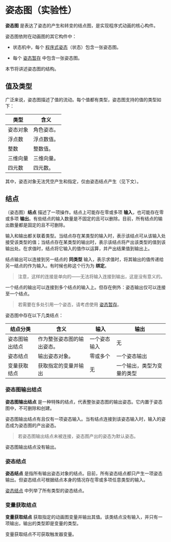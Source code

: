 
# 姿态图（实验性）

**姿态图** 是表达了姿态的产生和转变的结点图，是实现程序式动画的核心构件。

姿态图依附在动画图的其它构件中：

- 状态机中，每个 [程序式姿态](../../state-machine/procedural-pose-state.md)（状态）包含一张姿态图。

- 每个 [姿态暂存](../pose-stash/index.md) 中包含一张姿态图。

本节将讲述姿态图的结构。

## 值及类型

广泛来说，姿态图描述了值的流动。每个值都有类型，姿态图支持的值的类型如下：

| 类型     | 含义       |
|----------|------------|
| 姿态对象 | 角色姿态。 |
| 浮点数   | 浮点数值。 |
| 整数     | 整数值。   |
| 三维向量 | 三维向量。 |
| 四元数   | 四元数。   |

其中，姿态对象无法凭空产生和指定，仅由姿态结点产生（见下文）。

## 结点

（姿态图）**结点** 描述了一项操作。结点上可能存在零或多项 **输入**，也可能存在零或多项 **输出**。有些结点的输入数量是不固定的且可以删除。目前，所有结点的输出数量都是固定的且不可删除。

输入和输出都关联着类型。当结点存在某类型的输入时，表示该结点可从该输入处接受该类型的值；当结点存在某类型的输出时，表示该结点将产出该类型的值到该输出处。在求值时，结点将它输入的值作以运算，并产出结果值到输出上。

结点输出可以连接到另一结点的 **同类型** 输入，表示求值时，将其输出的值传递给另一结点的作为输入。有时候也称这个行为为 **绑定**。

> 注意，这样的连接是单向的——无法将输入连接到输出，这是没有意义的。

一个结点的输出可以连接到多个结点的输入上。但存在例外：姿态输出仅可以连接至一个结点。

> 若需要在多处引用一个姿态，请考虑使用 [姿态暂存](../pose-stash/index.md)。

姿态图中存在以下几类结点：

| 结点分类       | 含义                       | 输入         | 输出                       |
|----------------|----------------------------|--------------|----------------------------|
| 姿态图输出结点 | 作为整张姿态图的输出姿态。 | 一个姿态输入 | 无                         |
| 姿态结点       | 输出姿态对象。             | 零或多个     | 一个姿态输出               |
| 变量获取结点   | 获取指定的变量并输出       | 无           | 一个输出，类型为变量的类型 |

### 姿态图输出结点

**姿态图输出结点** 是一种特殊的结点，代表整张姿态图的输出姿态。它内置于姿态图中，不可删除和创建。

姿态图输出结点有且仅有一项姿态输入。当有结点连接到该姿态输入时，输入的姿态成为姿态图的产出姿态。

> 若姿态图输出结点未被连接，姿态图产出的姿态为默认姿态。

姿态图输出结点没有输出。

### 姿态结点

**姿态结点** 是指所有输出姿态对象的结点。目前，所有姿态结点都只产生一项姿态输出。但姿态结点可根据结点本身的情况存在零或多项任意类型的输入。

[姿态结点](./pose-nodes/index.md) 中列举了所有类型的姿态结点。

### 变量获取结点

**变量获取结点** 获取指定的动画图变量并输出其值。该类结点没有输入，并只有一项输出，输出的类型即是变量的类型。

变量获取结点不可获取触发器变量。